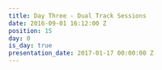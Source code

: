 ```yaml
---
title: Day Three - Dual Track Sessions
date: 2016-09-01 16:12:00 Z
position: 15
day: 0
is_day: true
presentation_date: 2017-01-17 00:00:00 Z
---
```


